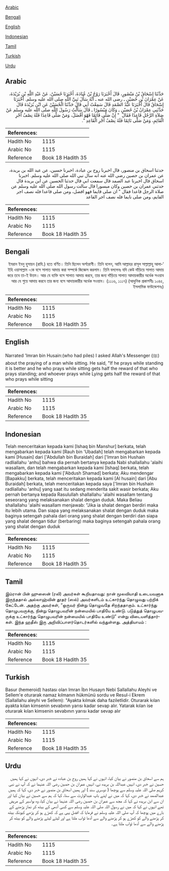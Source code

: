 [Arabic](#arabic)

[Bengali](#bengali)

[English](#english)

[Indonesian](#indonesian)

[Tamil](#tamil)

[Turkish](#turkish)

[Urdu](#urdu)

## Arabic


<div dir="rtl" lang="ar" style={{fontSize:'larger',backgroundColor:'#f8f9fa',padding:20}}>
حَدَّثَنَا إِسْحَاقُ بْنُ مَنْصُورٍ، قَالَ أَخْبَرَنَا رَوْحُ بْنُ عُبَادَةَ، أَخْبَرَنَا حُسَيْنٌ، عَنْ عَبْدِ اللَّهِ بْنِ بُرَيْدَةَ، عَنْ عِمْرَانَ بْنِ حُصَيْنٍ ـ رضى الله عنه ـ أَنَّهُ سَأَلَ نَبِيَّ اللَّهِ صلى الله عليه وسلم‏.‏ أَخْبَرَنَا إِسْحَاقُ قَالَ أَخْبَرَنَا عَبْدُ الصَّمَدِ قَالَ سَمِعْتُ أَبِي قَالَ حَدَّثَنَا الْحُسَيْنُ عَنِ ابْنِ بُرَيْدَةَ قَالَ حَدَّثَنِي عِمْرَانُ بْنُ حُصَيْنٍ ـ وَكَانَ مَبْسُورًا ـ قَالَ سَأَلْتُ رَسُولَ اللَّهِ صلى الله عليه وسلم عَنْ صَلاَةِ الرَّجُلِ قَاعِدًا فَقَالَ ‏ "‏ إِنْ صَلَّى قَائِمًا فَهْوَ أَفْضَلُ، وَمَنْ صَلَّى قَاعِدًا فَلَهُ نِصْفُ أَجْرِ الْقَائِمِ، وَمَنْ صَلَّى نَائِمًا فَلَهُ نِصْفُ أَجْرِ الْقَاعِدِ ‏"‏‏.‏
</div>
<div style={{backgroundColor:'#f8f9fa',padding:20, marginBottom: 10}}><table> <thead> <tr> <th>References:</th> <th></th> </tr> </thead> <tbody><tr><td>Hadith No</td><td>1115</td></tr><tr><td>Arabic No</td><td>1115</td></tr><tr><td>Reference</td><td>Book 18 Hadith 35</td></tr></tbody></table></div>


<div dir="rtl" lang="ar" style={{fontSize:'larger',backgroundColor:'#f8f9fa',padding:20}}>
حدثنا اسحاق بن منصور، قال اخبرنا روح بن عبادة، اخبرنا حسين، عن عبد الله بن بريدة، عن عمران بن حصين رضى الله عنه انه سال نبي الله صلى الله عليه وسلم. اخبرنا اسحاق قال اخبرنا عبد الصمد قال سمعت ابي قال حدثنا الحسين عن ابن بريدة قال حدثني عمران بن حصين وكان مبسورا قال سالت رسول الله صلى الله عليه وسلم عن صلاة الرجل قاعدا فقال " ان صلى قايما فهو افضل، ومن صلى قاعدا فله نصف اجر القايم، ومن صلى نايما فله نصف اجر القاعد
</div>
<div style={{backgroundColor:'#f8f9fa',padding:20, marginBottom: 10}}><table> <thead> <tr> <th>References:</th> <th></th> </tr> </thead> <tbody><tr><td>Hadith No</td><td>1115</td></tr><tr><td>Arabic No</td><td>1115</td></tr><tr><td>Reference</td><td>Book 18 Hadith 35</td></tr></tbody></table></div>

## Bengali


<div dir="rtl" lang="bn" style={{fontSize:'larger',backgroundColor:'#f8f9fa',padding:20}}>
‘ইমরান ইবনু হুসায়ন (রাযি.) হতে বর্ণিত। তিনি ছিলেন অর্শরোগী। তিনি বলেন, আমি আল্লাহর রাসূল সাল্লাল্লাহু আলাইহি ওয়াসাল্লাম -কে বসে সালাত আদায় করা সম্পর্কে জিজ্ঞেস করলাম। তিনি বললেনঃ যদি কেউ দাঁড়িয়ে সালাত আদায় করে তবে তা-ই উত্তম। আর যে ব্যক্তি বসে সালাত আদায় করবে, তার জন্য দাঁড়িয়ে সালাত আদায়কারীর অর্ধেক সওয়াব আর যে শুয়ে আদায় করবে তার জন্য বসে আদায়কারীর অর্ধেক সওয়াব। (১১১৬, ১১১৭) (আধুনিক প্রকাশনীঃ ১০৪৫, ইসলামিক ফাউন্ডেশনঃ)
</div>
<div style={{backgroundColor:'#f8f9fa',padding:20, marginBottom: 10}}><table> <thead> <tr> <th>References:</th> <th></th> </tr> </thead> <tbody><tr><td>Hadith No</td><td>1115</td></tr><tr><td>Arabic No</td><td>1115</td></tr><tr><td>Reference</td><td>Book 18 Hadith 35</td></tr></tbody></table></div>

## English


<div dir="ltr" lang="en" style={{fontSize:'larger',backgroundColor:'#f8f9fa',padding:20}}>
Narrated 'Imran bin Husain:(who had piles) I asked Allah's Messenger (ﷺ) about the praying of a man while sitting. He said, "If he prays while standing it is better and he who prays while sitting gets half the reward of that who prays standing; and whoever prays while Lying gets half the reward of that who prays while sitting
</div>
<div style={{backgroundColor:'#f8f9fa',padding:20, marginBottom: 10}}><table> <thead> <tr> <th>References:</th> <th></th> </tr> </thead> <tbody><tr><td>Hadith No</td><td>1115</td></tr><tr><td>Arabic No</td><td>1115</td></tr><tr><td>Reference</td><td>Book 18 Hadith 35</td></tr></tbody></table></div>

## Indonesian


<div dir="ltr" lang="id" style={{fontSize:'larger',backgroundColor:'#f8f9fa',padding:20}}>
Telah menceritakan kepada kami [Ishaq bin Manshur] berkata, telah mengabarkan kepada kami [Rauh bin 'Ubadah] telah mengabarkan kepada kami [Husain] dari ['Abdullah bin Buraidah] dari ['Imran bin Hushain radliallahu 'anhu] bahwa dia pernah bertanya kepada Nabi shallallahu 'alaihi wasallam, dan telah mengabarkan kepada kami [Ishaq] berkata, telah mengabarkan kepada kami ['Abdush Shamad] berkata; Aku mendengar [Bapakku] berkata, telah menceritakan kepada kami [Al husain] dari [Abu Buraidah] berkata, telah menceritakan kepada saya ['Imran bin Hushain radliallahu 'anhu] yang saat itu sedang menderita sakit wasir berkata; Aku pernah bertanya kepada Rasulullah shallallahu 'alaihi wasallam tentang seseorang yang melaksanakan shalat dengan duduk. Maka Beliau shallallahu 'alaihi wasallam menjawab: "Jika ia shalat dengan berdiri maka itu lebih utama. Dan siapa yang melaksanakan shalat dengan duduk maka baginya setengah pahala dari orang yang shalat dengan berdiri dan siapa yang shalat dengan tidur (berbaring) maka baginya setengah pahala orang yang shalat dengan duduk
</div>
<div style={{backgroundColor:'#f8f9fa',padding:20, marginBottom: 10}}><table> <thead> <tr> <th>References:</th> <th></th> </tr> </thead> <tbody><tr><td>Hadith No</td><td>1115</td></tr><tr><td>Arabic No</td><td>1115</td></tr><tr><td>Reference</td><td>Book 18 Hadith 35</td></tr></tbody></table></div>

## Tamil


<div dir="ltr" lang="ta" style={{fontSize:'larger',backgroundColor:'#f8f9fa',padding:20}}>
இம்ரான் பின் ஹுஸைன் (ரலி) அவர்கள் கூறியதாவது: நான் மூலவியாதி உடையவனாக இருந்ததால் அல்லாஹ்வின் தூதர் (ஸல்) அவர்களிடம் உட்கார்ந்து தொழுவது பற்றிக் கேட்டேன். அதற்கு அவர்கள், “ஒருவர் நின்று தொழுவதே சிறந்ததாகும். உட்கார்ந்து தொழுபவருக்கு, நின்று தொழுபவரின் நன்மையில் பாதியே உண்டு. படுத்துத் தொழுபவருக்கு உட்கார்ந்து தொழுபவரின் நன்மையில் பாதியே உண்டு” என்று விடையளித்தார்கள். இந்த ஹதீஸ் இரு அறிவிப்பாளர்தொடர்களில் வந்துள்ளது. அத்தியாயம் :
</div>
<div style={{backgroundColor:'#f8f9fa',padding:20, marginBottom: 10}}><table> <thead> <tr> <th>References:</th> <th></th> </tr> </thead> <tbody><tr><td>Hadith No</td><td>1115</td></tr><tr><td>Arabic No</td><td>1115</td></tr><tr><td>Reference</td><td>Book 18 Hadith 35</td></tr></tbody></table></div>

## Turkish


<div dir="ltr" lang="tr" style={{fontSize:'larger',backgroundColor:'#f8f9fa',padding:20}}>
Basur (hemeroid) hastası olan Imran İbn Husayn Nebi Sallallahu Aleyhi ve Sellem'e oturarak namaz kılmanın hükmünü sordu ve Resul-i Ekrem (Sallallahu aleyhi ve Sellem): "Ayakta kılmak daha faziletlidir. Oturarak kılan ayakta kılan kimsenin sevabının yarısı kadar sevap alır. Yatarak kılan ise oturarak kılan kimsenin sevabının yarısı kadar sevap alır
</div>
<div style={{backgroundColor:'#f8f9fa',padding:20, marginBottom: 10}}><table> <thead> <tr> <th>References:</th> <th></th> </tr> </thead> <tbody><tr><td>Hadith No</td><td>1115</td></tr><tr><td>Arabic No</td><td>1115</td></tr><tr><td>Reference</td><td>Book 18 Hadith 35</td></tr></tbody></table></div>

## Urdu


<div dir="rtl" lang="ur" style={{fontSize:'larger',backgroundColor:'#f8f9fa',padding:20}}>
ہم سے اسحاق بن منصور نے بیان کیا، انہوں نے کہا ہمیں روح بن عبادہ نے خبر دی، انہوں نے کہا ہمیں حسین نے خبر دی، انہیں عبداللہ بن بریدہ نے، انہیں عمران بن حصین رضی اللہ عنہما نے کہ آپ نے نبی کریم صلی اللہ علیہ وسلم سے پوچھا ( دوسری سند ) اور ہمیں اسحاق بن منصور نے خبر دی، کہا کہ ہمیں عبدالصمد نے خبر دی، کہا کہ میں نے اپنے باپ عبدالوارث سے سنا، کہا کہ ہم سے حسین نے بیان کیا اور ان سے ابن بریدہ نے کہا کہ مجھ سے عمران بن حصین رضی اللہ عنہما نے بیان کیا، وہ بواسیر کے مریض تھے انہوں نے کہا کہ میں نے رسول اللہ صلی اللہ علیہ وسلم سے کسی آدمی کے بیٹھ کر نماز پڑھنے کے بارے میں پوچھا کہ آپ صلی اللہ علیہ وسلم نے فرمایا کہ افضل یہی ہے کہ کھڑے ہو کر پڑھے کیونکہ بیٹھ کر پڑھنے والے کو کھڑے ہو کر پڑھنے والے سے آدھا ثواب ملتا ہے اور لیٹے لیٹے پڑھنے والے کو بیٹھ کر پڑھنے والے سے آدھا ثواب ملتا ہے۔
</div>
<div style={{backgroundColor:'#f8f9fa',padding:20, marginBottom: 10}}><table> <thead> <tr> <th>References:</th> <th></th> </tr> </thead> <tbody><tr><td>Hadith No</td><td>1115</td></tr><tr><td>Arabic No</td><td>1115</td></tr><tr><td>Reference</td><td>Book 18 Hadith 35</td></tr></tbody></table></div>